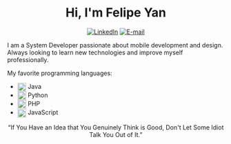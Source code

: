 <h1 align="center">Hi, I'm Felipe Yan</h1>
<div align="center">

[![LinkedIn](https://img.shields.io/badge/-Felipe%20Yan-4287f5?style=flat-square&labelColor=4287f5&logo=linkedin&logoColor=white&link=https://linkedin.com/in/felipeyan)](https://linkedin.com/in/felipeyan) [![E-mail](https://img.shields.io/badge/-felipeyandev@gmail.com-4287f5?style=flat-square&labelColor=4287f5&logo=gmail&logoColor=white&link=mailto:felipeyandev@gmail.com)](mailto:felipeyandev@gmail.com)
    
 </div>

I am a System Developer passionate about mobile development and design. Always looking to learn new technologies and improve myself professionally. 

My favorite programming languages:
- <img src='https://cdn.jsdelivr.net/gh/devicons/devicon/icons/java/java-original.svg' width="20" height="20" align="center"> Java
- <img src='https://cdn.jsdelivr.net/gh/devicons/devicon/icons/python/python-original.svg' width="20" height="20" align="center"> Python
- <img src='https://cdn.jsdelivr.net/gh/devicons/devicon/icons/php/php-plain.svg' width="20" height="20" align="center"> PHP
- <img src='https://cdn.jsdelivr.net/gh/devicons/devicon/icons/javascript/javascript-original.svg' width="20" height="20" align="center"> JavaScript

<p align="center">“If You Have an Idea that You Genuinely Think is Good, Don't Let Some Idiot Talk You Out of It.”</p>
